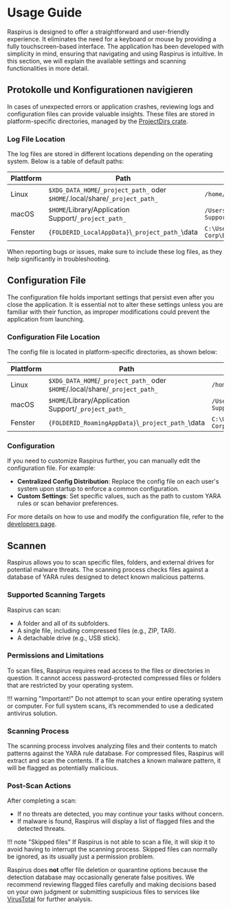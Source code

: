 # Usage Guide

Raspirus is designed to offer a straightforward and user-friendly experience. It eliminates the need for a keyboard or mouse by providing a fully touchscreen-based interface. The application has been developed with simplicity in mind, ensuring that navigating and using Raspirus is intuitive. In this section, we will explain the available settings and scanning functionalities in more detail.

## Protokolle und Konfigurationen navigieren

In cases of unexpected errors or application crashes, reviewing logs and configuration files can provide valuable insights. These files are stored in platform-specific directories, managed by the [ProjectDirs crate](https://docs.rs/directories-next/latest/directories_next/struct.ProjectDirs.html).

### Log File Location

The log files are stored in different locations depending on the operating system. Below is a table of default paths:

| Plattform | Path                                                                                         | Beispiel                                                        |
| --------- | -------------------------------------------------------------------------------------------- | --------------------------------------------------------------- |
| Linux     | `$XDG_DATA_HOME`/`_project_path_` oder `$HOME`/.local/share/`_project_path_` | `/home/alice/.local/share/barapp`                               |
| macOS     | `$HOME`/Library/Application Support/`_project_path_`                                         | `/Users/Alice/Library/Application Support/com.Foo-Corp.Bar-App` |
| Fenster   | `{FOLDERID_LocalAppData}`\\`_project_path_`\data                                           | `C:\Users\Alice\AppData\Local\Foo Corp\Bar App\data`     |

When reporting bugs or issues, make sure to include these log files, as they help significantly in troubleshooting.

## Configuration File

The configuration file holds important settings that persist even after you close the application. It is essential not to alter these settings unless you are familiar with their function, as improper modifications could prevent the application from launching.

### Configuration File Location

The config file is located in platform-specific directories, as shown below:

| Plattform | Path                                                                                         | Beispiel                                                        |
| --------- | -------------------------------------------------------------------------------------------- | --------------------------------------------------------------- |
| Linux     | `$XDG_DATA_HOME`/`_project_path_` oder `$HOME`/.local/share/`_project_path_` | `/home/alice/.local/share/barapp`                               |
| macOS     | `$HOME`/Library/Application Support/`_project_path_`                                         | `/Users/Alice/Library/Application Support/com.Foo-Corp.Bar-App` |
| Fenster   | `{FOLDERID_RoamingAppData}`\\`_project_path_`\data                                         | `C:\Users\Alice\AppData\Roaming\Foo Corp\Bar App\data`   |

### Configuration

If you need to customize Raspirus further, you can manually edit the configuration file. For example:

- **Centralized Config Distribution**: Replace the config file on each user's system upon startup to enforce a common configuration.
- **Custom Settings**: Set specific values, such as the path to custom YARA rules or scan behavior preferences.

For more details on how to use and modify the configuration file, refer to the [developers page](developers.md#configuration).

## Scannen

Raspirus allows you to scan specific files, folders, and external drives for potential malware threats. The scanning process checks files against a database of YARA rules designed to detect known malicious patterns.

### Supported Scanning Targets

Raspirus can scan:

- A folder and all of its subfolders.
- A single file, including compressed files (e.g., ZIP, TAR).
- A detachable drive (e.g., USB stick).

### Permissions and Limitations

To scan files, Raspirus requires read access to the files or directories in question. It cannot access password-protected compressed files or folders that are restricted by your operating system.

!!! warning "Important!"
Do not attempt to scan your entire operating system or computer. For full system scans, it’s recommended to use a dedicated antivirus solution.

### Scanning Process

The scanning process involves analyzing files and their contents to match patterns against the YARA rule database. For compressed files, Raspirus will extract and scan the contents. If a file matches a known malware pattern, it will be flagged as potentially malicious.

### Post-Scan Actions

After completing a scan:

- If no threats are detected, you may continue your tasks without concern.
- If malware is found, Raspirus will display a list of flagged files and the detected threats.

!!! note "Skipped files"
If Raspirus is not able to scan a file, it will skip it to avoid having to interrupt the scanning process.
Skipped files can normally be ignored, as its usually just a permission problem.

Raspirus does **not** offer file deletion or quarantine options because the detection database may occasionally generate false positives. We recommend reviewing flagged files carefully and making decisions based on your own judgment or submitting suspicious files to services like [VirusTotal](https://www.virustotal.com) for further analysis.
